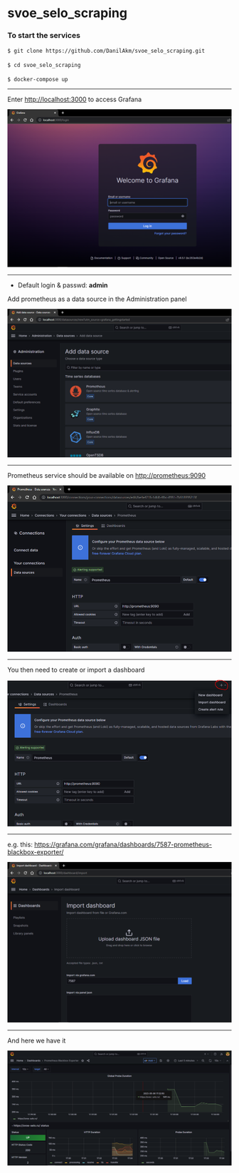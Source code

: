 # svoe_selo_scraping

### To start the services

```
$ git clone https://github.com/DanilAkm/svoe_selo_scraping.git

$ cd svoe_selo_scraping

$ docker-compose up
```

---

Enter <http://localhost:3000> to access Grafana

![](./img/grafana_welcome.PNG)

---

- Default login & passwd: <b>admin</b>

Add prometheus as a data source in the Administration panel

![](./img/admin_panel.PNG)

---

Prometheus service should be available on <http://prometheus:9090>

![](./img/data_source.PNG)

---

You then need to create or import a dashboard

![](./img/new_dash.PNG)

---

e.g. this: <https://grafana.com/grafana/dashboards/7587-prometheus-blackbox-exporter/>

![](./img/import_dash.PNG)

---

And here we have it

![](./img/result.PNG)
